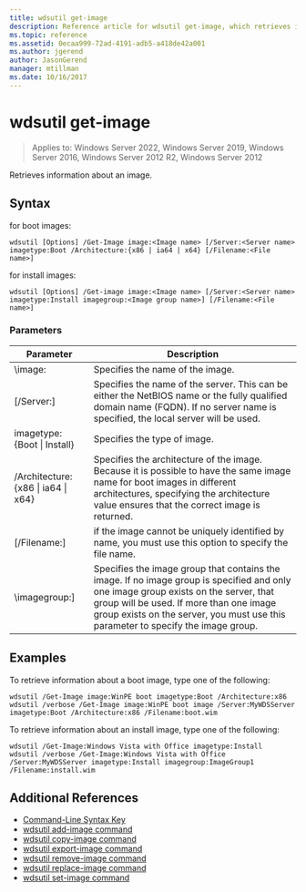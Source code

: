 ```yaml
---
title: wdsutil get-image
description: Reference article for wdsutil get-image, which retrieves information about an image.
ms.topic: reference
ms.assetid: 0ecaa999-72ad-4191-adb5-a418de42a001
ms.author: jgerend
author: JasonGerend
manager: mtillman
ms.date: 10/16/2017
---
```


# wdsutil get-image

>Applies to: Windows Server 2022, Windows Server 2019, Windows Server 2016, Windows Server 2012 R2, Windows Server 2012

Retrieves information about an image.

## Syntax
for boot images:
```
wdsutil [Options] /Get-Image image:<Image name> [/Server:<Server name> imagetype:Boot /Architecture:{x86 | ia64 | x64} [/Filename:<File name>]
```
for install images:
```
wdsutil [Options] /Get-image image:<Image name> [/Server:<Server name> imagetype:Install imagegroup:<Image group name>] [/Filename:<File name>]
```
### Parameters
|Parameter|Description|
|-------|--------|
| \image:<Image name>|Specifies the name of the image.|
|[/Server:<Server name>]|Specifies the name of the server. This can be either the NetBIOS name or the fully qualified domain name (FQDN). If no server name is specified, the local server will be used.|
| imagetype:{Boot &#124; Install}|Specifies the type of image.|
|/Architecture:{x86 &#124; ia64 &#124; x64}|Specifies the architecture of the image. Because it is possible to have the same image name for boot images in different architectures, specifying the architecture value ensures that the correct image is returned.|
|[/Filename:<File name>]|if the image cannot be uniquely identified by name, you must use this option to specify the file name.|
|\imagegroup:<Image group name>]|Specifies the image group that contains the image. If no image group is specified and only one image group exists on the server, that group will be used. If more than one image group exists on the server, you must use this parameter to specify the image group.|
## Examples
To retrieve information about a boot image, type one of the following:
```
wdsutil /Get-Image image:WinPE boot imagetype:Boot /Architecture:x86
wdsutil /verbose /Get-Image image:WinPE boot image /Server:MyWDSServer imagetype:Boot /Architecture:x86 /Filename:boot.wim
```
To retrieve information about an install image, type one of the following:
```
wdsutil /Get-Image:Windows Vista with Office imagetype:Install
wdsutil /verbose /Get-Image:Windows Vista with Office /Server:MyWDSServer imagetype:Install imagegroup:ImageGroup1 /Filename:install.wim
```
## Additional References
- [Command-Line Syntax Key](command-line-syntax-key.md)
- [wdsutil add-image command](wdsutil-add-image.md)
- [wdsutil copy-image command](wdsutil-copy-image.md)
- [wdsutil export-image command](wdsutil-export-image.md)
- [wdsutil remove-image command](wdsutil-remove-image.md)
- [wdsutil replace-image command](wdsutil-replace-image.md)
- [wdsutil set-image command](wdsutil-set-image.md)
